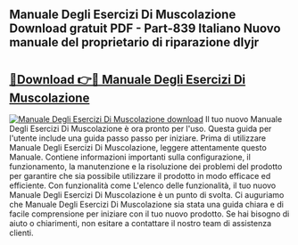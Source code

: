 ## Manuale Degli Esercizi Di Muscolazione Download gratuit PDF - Part-839 Italiano Nuovo manuale del proprietario di riparazione dIyjr

# <h2><a href="http://dfbrcun.blite.top/?on=Manuale+Degli+Esercizi+Di+Muscolazione">🔗Download 👉🔴 Manuale Degli Esercizi Di Muscolazione</a></h2>

[![Manuale Degli Esercizi Di Muscolazione download](https://i.imgur.com/lujVjoI.png)](http://dfbrcun.blite.top/?on=Manuale+Degli+Esercizi+Di+Muscolazione)
Il tuo nuovo Manuale Degli Esercizi Di Muscolazione è ora pronto per l'uso. Questa guida per l'utente include una guida passo passo per iniziare. Prima di utilizzare Manuale Degli Esercizi Di Muscolazione, leggere attentamente questo Manuale. Contiene informazioni importanti sulla configurazione, il funzionamento, la manutenzione e la risoluzione dei problemi del prodotto per garantire che sia possibile utilizzare il prodotto in modo efficace ed efficiente. Con funzionalità come L'elenco delle funzionalità, il tuo nuovo Manuale Degli Esercizi Di Muscolazione è un punto di svolta. Ci auguriamo che Manuale Degli Esercizi Di Muscolazione sia stata una guida chiara e di facile comprensione per iniziare con il tuo nuovo prodotto. Se hai bisogno di aiuto o chiarimenti, non esitare a contattare il nostro team di assistenza clienti.
